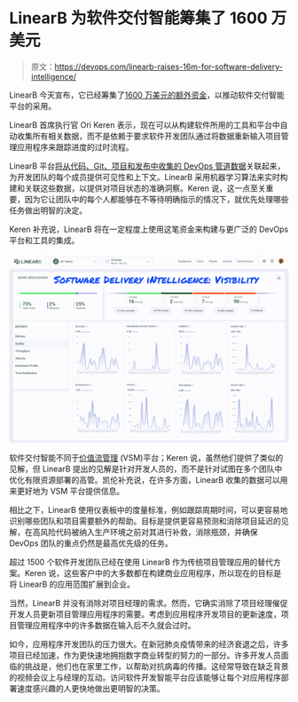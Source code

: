 # LinearB 为软件交付智能筹集了 1600 万美元

> 原文：<https://devops.com/linearb-raises-16m-for-software-delivery-intelligence/>

LinearB 今天宣布，它已经筹集了[1600 万美元的额外资金](https://www.prnewswire.com/news-releases/linearb-secures-16-million-series-a-funding-led-by-battery-ventures-for-software-delivery-intelligence-301244412.html)，以推动软件交付智能平台的采用。

LinearB 首席执行官 Ori Keren 表示，现在可以从构建软件所用的工具和平台中自动收集所有相关数据，而不是依赖于要求软件开发团队通过将数据重新输入项目管理应用程序来跟踪进度的过时流程。

LinearB 平台[将从代码、Git、项目和发布中收集的 DevOps 管道数据](https://devops.com/linearb-looks-to-automate-devops-project-management/)关联起来，为开发团队的每个成员提供可见性和上下文。LinearB 采用机器学习算法来实时构建和关联这些数据，以提供对项目状态的准确洞察。Keren 说，这一点至关重要，因为它让团队中的每个人都能够在不等待明确指示的情况下，就优先处理哪些任务做出明智的决定。

Keren 补充说，LinearB 将在一定程度上使用这笔资金来构建与更广泛的 DevOps 平台和工具的集成。

![](img/55f20e1c45e68478e4754c8cc38fd901.png)

软件交付智能不同于[价值流管理](https://devops.com/?s=value%20stream%20management) (VSM)平台；Keren 说，虽然他们提供了类似的见解，但 LinearB 提出的见解是针对开发人员的，而不是针对试图在多个团队中优化有限资源部署的高管。凯伦补充说，在许多方面，LinearB 收集的数据可以用来更好地为 VSM 平台提供信息。

相比之下，LinearB 使用仪表板中的度量标准，例如跟踪周期时间，可以更容易地识别哪些团队和项目需要额外的帮助。目标是提供更容易预测和消除项目延迟的见解，在高风险代码被纳入生产环境之前对其进行补救，消除瓶颈，并确保 DevOps 团队的重点仍然是最高优先级的任务。

超过 1500 个软件开发团队已经在使用 LinearB 作为传统项目管理应用的替代方案。Keren 说，这些客户中的大多数都在构建商业应用程序，所以现在的目标是将 LinearB 的应用范围扩展到企业。

当然，LinearB 并没有消除对项目经理的需求。然而，它确实消除了项目经理催促开发人员更新项目管理应用程序的需要。考虑到应用程序开发项目的更新速度，项目管理应用程序中的许多数据在输入后不久就会过时。

如今，应用程序开发团队的压力很大。在新冠肺炎疫情带来的经济衰退之后，许多项目已经加速，作为更快速地拥抱数字商业转型的努力的一部分。许多开发人员面临的挑战是，他们也在家里工作，以帮助对抗病毒的传播。这经常导致在缺乏背景的视频会议上与经理的互动。访问软件开发智能平台应该能够让每个对应用程序部署速度感兴趣的人更快地做出更明智的决策。